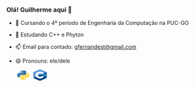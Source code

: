 ### Olá! Guilherme aqui 👋

- 🔭 Cursando o 4º período de Engenharia da Computação na PUC-GO
- 🌱 Estudando C++ e Phyton
- 📫 Email para contado: gfernandest@gmail.com
- 😄 Pronouns: ele/dele

  <img align="center" alt="GFT-Python" height="30" width="40" src="https://raw.githubusercontent.com/devicons/devicon/master/icons/python/python-original.svg">
  <img align="center" alt="GFT-C++" height="30" width="40" src="https://raw.githubusercontent.com/devicons/devicon/master/icons/cplusplus/cplusplus-original.svg">
